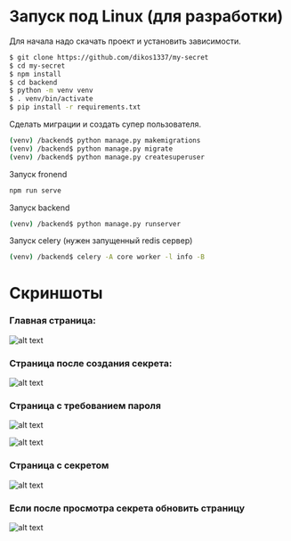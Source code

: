 # Запуск под Linux (для разработки)

Для начала надо скачать проект и установить зависимости.
```sh
$ git clone https://github.com/dikos1337/my-secret
$ cd my-secret
$ npm install
$ cd backend
$ python -m venv venv
$ . venv/bin/activate
$ pip install -r requirements.txt
```
Cделать миграции и cоздать супер пользователя.
```sh
(venv) /backend$ python manage.py makemigrations
(venv) /backend$ python manage.py migrate
(venv) /backend$ python manage.py createsuperuser
```
Запуск fronend
```sh
npm run serve
```
Запуск backend
```sh
(venv) /backend$ python manage.py runserver
```
Запуск celery (нужен запущенный redis сервер)
```sh
(venv) /backend$ celery -A core worker -l info -B
```

# Скриншоты

<!-- https://imgur.com/a/rrCxAYl -->

### Главная страница:

![alt text](https://i.imgur.com/TsYnAKs.png)

### Страница после создания секрета:

![alt text](https://i.imgur.com/oGEBHS0.png)

### Страница с требованием пароля

![alt text](https://i.imgur.com/Rp52g8L.png)

![alt text](https://i.imgur.com/axzca8g.png)

### Страница с секретом

![alt text](https://i.imgur.com/1UJJEK5.png)

### Если после просмотра секрета обновить страницу
![alt text](https://i.imgur.com/OdAVnkJ.png)